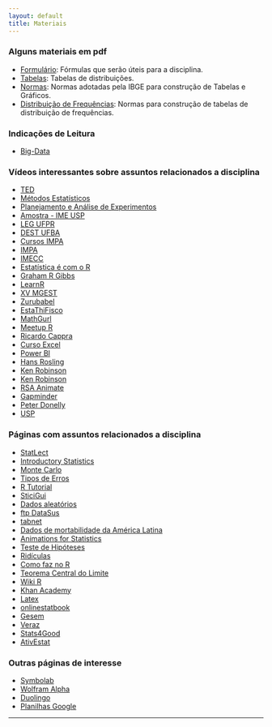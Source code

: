 ```yaml
---
layout: default
title: Materiais
---
```


### Alguns materiais em pdf

* [Formulário][formulario]: Fórmulas que serão úteis para a disciplina.
* [Tabelas][tabelas]: Tabelas de distribuições.
* [Normas][normas]: Normas adotadas pela IBGE para construção de Tabelas e Gráficos. 
* [Distribuição de Frequências][distfreq]: Normas para construção de tabelas de distribuição de frequências.

### Indicações de Leitura
 
* [Big-Data](https://www.ft.com/content/21a6e7d8-b479-11e3-a09a-00144feabdc0#axzz2xjWmakCY) 
 
### Vídeos interessantes sobre assuntos relacionados a disciplina

* [TED](https://www.ted.com/talks/arthur_benjamin_s_formula_for_changing_math_education?language=en)
* [Métodos Estatísticos](https://www.youtube.com/watch?v=EXBVoIqyVi0&list=PLId4vyPr4QR3NEvWQQY1fOAqUlMMuuwFQ&index=2)
* [Planejamento e Análise de Experimentos](https://www.youtube.com/watch?v=0Y6v7vebYPU&list=PLXaDAv_nBDLdjd_k3vgQezne2HRc4flB8)
* [Amostra - IME USP](https://www.youtube.com/channel/UCargFh7dj6ZtDcCNlw30F-w)
* [LEG UFPR](https://www.youtube.com/channel/UC3fBJBHhLNsylRw009I2GNw)
* [DEST UFBA](https://www.youtube.com/channel/UCC96Rmc3qKEYkKk187IcLdA)
* [Cursos IMPA](https://www.youtube.com/watch?v=ZVURQLXZtIc&list=PLHz_AreHm4dkRZoc0-i4sQeot_62qKi4a)
* [IMPA](https://www.youtube.com/channel/UCpuZUX_IyMPXiqlkwrxCbNA)
* [IMECC](https://www.youtube.com/channel/UCafkV40656nWz9Jc129ZCFA)
* [Estatística é com o R](https://www.youtube.com/channel/UCmbNWlpq8o3dpqY6c9HDGXg)
* [Graham R Gibbs](https://www.youtube.com/channel/UCafkV40656nWz9Jc129ZCFA)
* [LearnR](https://www.youtube.com/channel/UCpcJNrQyW3Ge7w9-dmijW9Q)
* [XV MGEST](https://www.youtube.com/channel/UC5YwJ4XJU3RrEZwsoul6D3g)
* [Zurubabel](https://www.youtube.com/channel/UCqWo_iZvIALqgmXkzJ8S0Sg)
* [EstaThiFisco](https://www.youtube.com/channel/UC4jROkPjTvnXRkuo2GAwKXw)
* [MathGurl](https://www.youtube.com/channel/UC5RV_s1Jh-jQI4HfexEIb2Q)
* [Meetup R](https://www.youtube.com/channel/UCb9PdJYYaElE6Uqb1KxhE8w)
* [Ricardo Cappra](https://www.youtube.com/channel/UCog5skJem3L_roiqDjZ2_2Q)
* [Curso Excel](https://www.youtube.com/watch?v=ZVURQLXZtIc&list=PLHz_AreHm4dkRZoc0-i4sQeot_62qKi4a)
* [Power BI](https://www.youtube.com/channel/UCsx_ZsgsX6BIFueejCDBLkg)
* [Hans Rosling](https://www.ted.com/talks/hans_rosling_shows_the_best_stats_you_ve_ever_seen)
* [Ken Robinson](https://www.youtube.com/watch?v=iG9CE55wbtY&list=LPPSfezl33bKA&index=2&feature=plcp)
* [Ken Robinson](https://www.youtube.com/watch?v=I1A4OGiVK30&feature=related)
* [RSA Animate](https://www.youtube.com/watch?v=zDZFcDGpL4U)
* [Gapminder](https://www.youtube.com/watch?v=ax7yGMuH1iE&feature=related)
* [Peter Donelly](https://www.ted.com/talks/peter_donnelly_shows_how_stats_fool_juries?language=pt-br)
* [USP](https://www.ime.usp.br/~marcos/seminarios.html)
### Páginas com assuntos relacionados a disciplina

* [StatLect](https://www.statlect.com/asymptotic-theory/law-of-large-numbers)
* [Introductory Statistics](https://saylordotorg.github.io/text_introductory-statistics/)
* [Monte Carlo](http://videolectures.net/mlss08au_freitas_asm/)
* [Tipos de Erros](http://rpsychologist.com/d3/NHST/)
* [R Tutorial](http://www.cyclismo.org/tutorial/R/index.html)
* [SticiGui](https://www.stat.berkeley.edu/users/stark/SticiGui/)
* [Dados aleatórios](https://www.dadosaleatorios.com.br/)
* [ftp DataSus](ftp://ftp.datasus.gov.br/dissemin/publicos/SIHSUS/)
* [tabnet](http://tabnet.datasus.gov.br/cgi/deftohtm.exe?sim/cnv/ext10mg.def)
* [Dados de mortabilidade da América Latina](http://www.lamortalidad.org/links-databases/)
* [Animations for Statistics](https://yihui.name/animation/examples/)
* [Teste de Hipóteses](https://data-flair.training/blogs/hypothesis-testing-in-r/)
* [Ridículas](https://ridiculas.wordpress.com/)
* [Como faz no R](http://dfalbel.github.io/)
* [Teorema Central do Limite](https://gallery.shinyapps.io/CLT_mean/)
* [Wiki R](https://www.ufrgs.br/wiki-r/index.php?title=Bem-vindo_%C3%A0_Wiki_R)
* [Khan Academy](https://www.khanacademy.org/)
* [Latex](https://en.wikibooks.org/wiki/LaTeX)
* [onlinestatbook](http://onlinestatbook.com/)
* [Gesem](https://stats4good.github.io/gesem/)
* [Veraz](https://stats4good.github.io/veraz/)
* [Stats4Good](https://stats4good.github.io/)
* [AtivEstat](https://www.ime.usp.br/ativestat)

### Outras páginas de interesse

* [Symbolab](https://www.symbolab.com/)
* [Wolfram Alpha](www.wolframalpha.com)
* [Duolingo](https://www.duolingo.com/)
* [Planilhas Google](https://www.google.com/sheets/about/)

---

[formulario]: https://rawgit.com/maf105/maf105.github.io/master/Materiais/formulario.pdf
[tabelas]: https://rawgit.com/maf105/maf105.github.io/master/Materiais/Tabelas.pdf
[normas]: https://rawgit.com/maf105/maf105.github.io/master/Materiais/normas_tabelasgraficoS.PDF
[distfreq]:https://rawgit.com/maf105/maf105.github.io/master/Materiais/Dist_freq.pdf